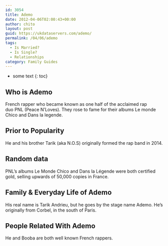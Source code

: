 ```yaml
---
id: 3054
title: Ademo
date: 2012-04-06T02:00:43+00:00
author: chito
layout: post
guid: https://ukdataservers.com/ademo/
permalink: /04/06/ademo
tags:
  - Is Married?
  - Is Single?
  - Relationships
category: Family Guides
---
```


* some text
{: toc}
          
          
## Who is  Ademo
                  
                  
                  
French rapper who became known as one half of the acclaimed rap duo PNL (Peace N&#8217;Loves). They rose to fame for their albums Le monde Chico and Dans la legende.
                  
                
                
                
## Prior to Popularity 
                  
                  
                  
He and his brother Tarik (aka N.O.S) originally formed the rap band in 2014.
                  
                
                
                
## Random data 
                  
                  
                  
PNL&#8217;s albums Le Monde Chico and Dans la Légende were both certified gold, selling upwards of 50,000 copies in France.
                  
                
                
                
## Family & Everyday Life of Ademo
                  
                  
                  
His real name is Tarik Andrieu, but he goes by the stage name Ademo. He&#8217;s originally from Corbel, in the south of Paris.
                  
                
                
                
## People Related With  Ademo
                  
                  
                  
He and Booba are both well known French rappers.
                  
                
              
            
          
          
          
    
    
  

